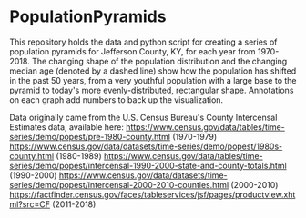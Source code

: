# PopulationPyramids
This repository holds the data and python script for creating a series of population pyramids for Jefferson County, KY, for each year from 1970-2018. The changing shape of the population distribution and the changing median age (denoted by a dashed line) show how the population has shifted in the past 50 years, from a very youthful population with a large base to the pyramid to today's more evenly-distributed, rectangular shape. Annotations on each graph add numbers to back up the visualization.

Data originally came from the U.S. Census Bureau's County Intercensal Estimates data, available here:
https://www.census.gov/data/tables/time-series/demo/popest/pre-1980-county.html (1970-1979)
https://www.census.gov/data/datasets/time-series/demo/popest/1980s-county.html (1980-1989)
https://www.census.gov/data/tables/time-series/demo/popest/intercensal-1990-2000-state-and-county-totals.html (1990-2000)
https://www.census.gov/data/datasets/time-series/demo/popest/intercensal-2000-2010-counties.html (2000-2010)
https://factfinder.census.gov/faces/tableservices/jsf/pages/productview.xhtml?src=CF (2011-2018)
